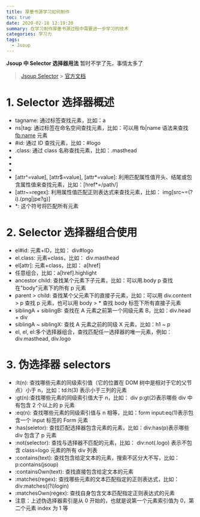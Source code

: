 ```yaml
---
title: 厚墨书源学习如何制作
toc: true
date: 2020-02-18 12:19:20
summary: 在学习制作厚墨书源过程中需要进一步学习的技术
categories: 学习力
tags:
  - Jsoup
---
```


**Jsoup 中 Selector 选择器用法**
暂时不学了先，事情太多了

<!--more-->

> [Jsoup Selector](https://blog.csdn.net/syt_boss/article/details/82863990) > [官方文档](https://jsoup.org/apidocs/org/jsoup/select/Selector.html)

# 1. Selector 选择器概述

- tagname: 通过标签查找元素，比如：a
- ns|tag: 通过标签在命名空间查找元素，比如：可以用 fb|name 语法来查找 <fb:name> 元素
- #id: 通过 ID 查找元素，比如：#logo
- .class: 通过 class 名称查找元素，比如：.masthead
- [attribute]: 利用属性查找元素，比如：[href]
- [^attr]: 利用属性名前缀来查找元素，比如：可以用[^data-] 来查找带有 HTML5 Dataset 属性的元素
- [attr=value]: 利用属性值来查找元素，比如：[width=500]
- [attr^=value], [attr$=value], [attr*=value]: 利用匹配属性值开头、结尾或包含属性值来查找元素，比如：[href\*=/path/]
- [attr\~=regex]: 利用属性值匹配正则表达式来查找元素，比如： img[src\~=(?i)\.(png|jpe?g)]
- \*: 这个符号将匹配所有元素

# 2. Selector 选择器组合使用

- el#id: 元素+ID，比如： div#logo
- el.class: 元素+class，比如： div.masthead
- el[attr]: 元素+class，比如： a[href]
- 任意组合，比如：a[href].highlight
- ancestor child: 查找某个元素下子元素，比如：可以用.body p 查找在"body"元素下的所有 p 元素
- parent > child: 查找某个父元素下的直接子元素，比如：可以用 div.content > p 查找 p 元素，也可以用 body > \* 查找 body 标签下所有直接子元素
- siblingA + siblingB: 查找在 A 元素之前第一个同级元素 B，比如：div.head + div
- siblingA ~ siblingX: 查找 A 元素之前的同级 X 元素，比如：h1 ~ p
- el, el, el:多个选择器组合，查找匹配任一选择器的唯一元素，例如：div.masthead, div.logo

# 3. 伪选择器 selectors

- :lt(n): 查找哪些元素的同级索引值（它的位置在 DOM 树中是相对于它的父节点）小于 n，比如：td:lt(3) 表示小于三列的元素
- :gt(n):查找哪些元素的同级索引值大于 n，比如： div p:gt(2)表示哪些 div 中有包含 2 个以上的 p 元素
- :eq(n): 查找哪些元素的同级索引值与 n 相等，比如：form input:eq(1)表示包含一个 input 标签的 Form 元素
- :has(seletor): 查找匹配选择器包含元素的元素，比如：div:has(p)表示哪些 div 包含了 p 元素
- :not(selector): 查找与选择器不匹配的元素，比如： div:not(.logo) 表示不包含 class=logo 元素的所有 div 列表
- :contains(text): 查找包含给定文本的元素，搜索不区分大不写，比如： p:contains(jsoup)
- :containsOwn(text): 查找直接包含给定文本的元素
- :matches(regex): 查找哪些元素的文本匹配指定的正则表达式，比如：div:matches((?i)login)
- :matchesOwn(regex): 查找自身包含文本匹配指定正则表达式的元素
- 注意：上述伪选择器索引是从 0 开始的，也就是说第一个元素索引值为 0，第二个元素 index 为 1 等
